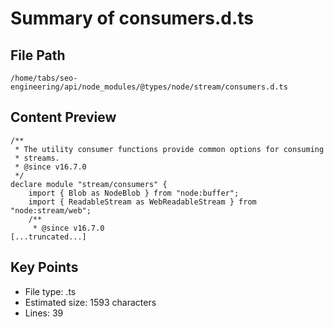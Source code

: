 # Summary of consumers.d.ts
  
## File Path
`/home/tabs/seo-engineering/api/node_modules/@types/node/stream/consumers.d.ts`

## Content Preview
```
/**
 * The utility consumer functions provide common options for consuming
 * streams.
 * @since v16.7.0
 */
declare module "stream/consumers" {
    import { Blob as NodeBlob } from "node:buffer";
    import { ReadableStream as WebReadableStream } from "node:stream/web";
    /**
     * @since v16.7.0
[...truncated...]
```

## Key Points
- File type: .ts
- Estimated size: 1593 characters
- Lines: 39
